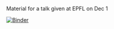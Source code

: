 Material for a talk given at EPFL on Dec 1

[![Binder](https://mybinder.org/badge_logo.svg)](https://mybinder.org/v2/gh/tschm/epfl/master?urlpath=lab/tree/work)